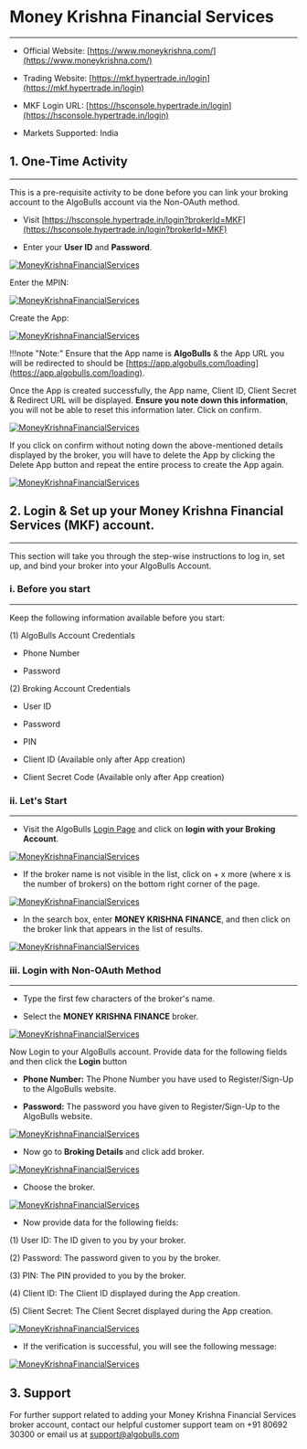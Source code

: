 # Money Krishna Financial Services 
---

* Official Website: [https://www.moneykrishna.com/](https://www.moneykrishna.com/)

* Trading Website: [https://mkf.hypertrade.in/login](https://mkf.hypertrade.in/login)

* MKF Login URL: [https://hsconsole.hypertrade.in/login](https://hsconsole.hypertrade.in/login) 

* Markets Supported: India

## 1. One-Time Activity
---
This is a pre-requisite activity to be done before you can link your broking account to the AlgoBulls account via the Non-OAuth method.

* Visit [https://hsconsole.hypertrade.in/login?brokerId=MKF](https://hsconsole.hypertrade.in/login?brokerId=MKF) 

* Enter your **User ID** and **Password**.

[![MoneyKrishnaFinancialServices](imgs/moneykrishnafinance/mkf_login.png "Click to Enlarge or Ctrl+Click to open in a new Tab") ](imgs/moneykrishnafinance/mkf_login.png)

Enter the MPIN:

[![MoneyKrishnaFinancialServices](imgs/moneykrishnafinance/mkf_mpin.png "Click to Enlarge or Ctrl+Click to open in a new Tab") ](imgs/moneykrishnafinance/mkf_mpin.png)

Create the App:

[![MoneyKrishnaFinancialServices](imgs/moneykrishnafinance/mkf_create_app.png "Click to Enlarge or Ctrl+Click to open in a new Tab") ](imgs/moneykrishnafinance/mkf_create_app.png)

!!!note "Note:"
    Ensure that the App name is **AlgoBulls** & the App URL you will be redirected to should be [https://app.algobulls.com/loading](https://app.algobulls.com/loading).

Once the App is created successfully, the App name, Client ID, Client Secret & Redirect URL will be displayed. **Ensure you note down this information**, you will not be able to reset this information later. Click on confirm.

[![MoneyKrishnaFinancialServices](imgs/moneykrishnafinance/mkf_app_key_and_secret.png "Click to Enlarge or Ctrl+Click to open in a new Tab") ](imgs/moneykrishnafinance/mkf_app_key_and_secret.png)

If you click on confirm without noting down the above-mentioned details displayed by the broker, you will have to delete the App by clicking the Delete App button and repeat the entire process to create the App again.

[![MoneyKrishnaFinancialServices](imgs/moneykrishnafinance/mkf_app_created.png "Click to Enlarge or Ctrl+Click to open in a new Tab") ](imgs/moneykrishnafinance/mkf_app_created.png)

## 2. Login & Set up your Money Krishna Financial Services (MKF) account.
---
This section will take you through the step-wise instructions to log in, set up, and bind your broker into your AlgoBulls Account.

### i. Before you start
---
Keep the following information available before you start:

(1) AlgoBulls Account Credentials

* Phone Number

* Password

(2) Broking Account Credentials

* User ID

* Password

* PIN

* Client ID (Available only after App creation)

* Client Secret Code (Available only after App creation)

### ii. Let's Start
---
* Visit the AlgoBulls [Login Page](https://app.algobulls.com/user/login) and click on **login with your Broking Account**.

[![MoneyKrishnaFinancialServices](imgs/algo_home.png "Click to Enlarge or Ctrl+Click to open in a new Tab")](imgs/algo_home.png)

* If the broker name is not visible in the list, click on + x more (where x is the number of brokers) on the bottom right corner of the page.

[![MoneyKrishnaFinancialServices](imgs/search_broker.png "Click to Enlarge or Ctrl+Click to open in a new Tab")](imgs/search_broker.png)

* In the search box, enter **MONEY KRISHNA FINANCE**, and then click on the broker link that appears in the list of results.

[![MoneyKrishnaFinancialServices](imgs/moneykrishnafinance/search_mkf.png "Click to Enlarge or Ctrl+Click to open in a new Tab")](imgs/moneykrishnafinance/search_mkf.png)

### iii. Login with Non-OAuth Method
---
* Type the first few characters of the broker's name.

* Select the **MONEY KRISHNA FINANCE** broker.

[![MoneyKrishnaFinancialServices](imgs/moneykrishnafinance/search_mkf.png "Click to Enlarge or Ctrl+Click to open in a new Tab")](imgs/moneykrishnafinance/search_mkf.png)

Now Login to your AlgoBulls account. Provide data for the following fields and then click the **Login** button

* **Phone Number:** The Phone Number you have used to Register/Sign-Up to the AlgoBulls website.

* **Password:** The password you have given to Register/Sign-Up to the AlgoBulls website.

[![MoneyKrishnaFinancialServices](imgs/sign-in-2.png "Click to Enlarge or Ctrl+Click to open in a new Tab")](imgs/sign-in-2.png)

* Now go to **Broking Details** and click add broker.

[![MoneyKrishnaFinancialServices](imgs/brokingdetails.png "Click to Enlarge or Ctrl+Click to open in a new Tab")](imgs/brokingdetails.png)

* Choose the broker.

[![MoneyKrishnaFinancialServices](imgs/moneykrishnafinance/add_mkf_2.png "Click to Enlarge or Ctrl+Click to open in a new Tab")](imgs/moneykrishnafinance/add_mkf_2.png)

* Now provide data for the following fields:

(1) User ID: The ID given to you by your broker.

(2) Password: The password given to you by the broker.

(3) PIN: The PIN provided to you by the broker.  

(4) Client ID: The Client ID displayed during the App creation. 

(5) Client Secret: The Client Secret displayed during the App creation. 


[![MoneyKrishnaFinancialServices](imgs/moneykrishnafinance/mkf_creds.png "Click to Enlarge or Ctrl+Click to open in a new Tab")](imgs/moneykrishnafinance/mkf_creds.png)

* If the verification is successful, you will see the following message:

[![MoneyKrishnaFinancialServices](imgs/moneykrishnafinance/mkf_broker_added.png "Click to Enlarge or Ctrl+Click to open in a new Tab")](imgs/moneykrishnafinance/mkf_broker_added.png)

## 3. Support

For further support related to adding your Money Krishna Financial Services broker account, contact our helpful customer support team on +91 80692 30300 or email us at [support@algobulls.com](mailto:support@algobulls.com)
